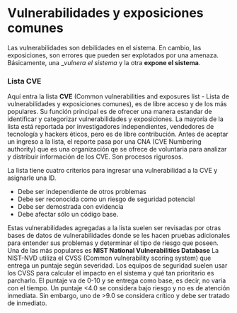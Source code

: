 # Vulnerabilidades y exposiciones comunes

Las vulnerabilidades son debilidades en el sistema.
En cambio, las exposiciones, son errores que pueden ser explotados por una amenaza.
Básicamente, una __vulnera el sistema_ y la otra __expone el sistema__.

### Lista CVE

Aquí entra la lista __CVE__ (Common vulnerabilities and exposures list - Lista de vulnerabilidades y exposiciones comunes), es de libre acceso y de los más populares.
Su función principal es de ofrecer una manera estandar de identificar y categorizar vulnerabilidades y exposiciones. La mayoría de la lista está reportada por investigadores independientes, vendedores de tecnología y hackers éticos, pero es de libre contribución.
Antes de aceptar un ingreso a la lista, el reporte pasa por una CNA (CVE Numbering authority) que es una organización qe se ofrece de voluntaria para analizar y distribuir información de los CVE. Son procesos rigurosos.

La lista tiene cuatro criterios para ingresar una vulnerabilidad a la CVE y asignarle una ID.
- Debe ser independiente de otros problemas
- Debe ser reconocida como un riesgo de seguridad potencial
- Debe ser demostrada con evidencia
- Debe afectar sólo un código base.

Estas vulnerabilidades agregadas a la lista suelen ser revisadas por otras bases de datos de vulnerabilidades donde se les hacen pruebas adicionales para entender sus problemas y determinar el tipo de riesgo que poseen.
Una de las más populares es __NIST National Vulnerabilities Database__
La NIST-NVD utiliza el CVSS (Common vulnerability scoring system) que entrega un puntaje según severidad.
Los equipos de seguridad suelen usar los CVSS para calcular el impacto en el sistema y qué tan prioritario es parcharlo.
El puntaje va de 0-10 y se entrega como base, es decir, no varia con el tiempo.
Un puntaje <4.0 se considera bajo riesgo y no es de atención inmediata. Sin embargo, uno de >9.0 se considera crítico y debe ser tratado de inmediato.